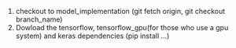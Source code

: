 1. checkout to model_implementation (git fetch origin, git checkout branch_name)
2. Dowload the tensorflow, tensorflow_gpu(for those who use a gpu system)
 and keras dependencies (pip install ...)

